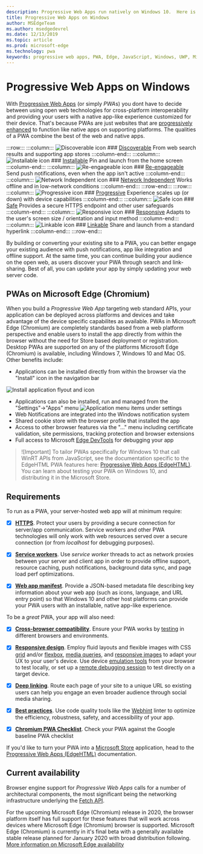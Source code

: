 ```yaml
---
description: Progressive Web Apps run natively on Windows 10.  Here is everything you need to know as a web developer.
title: Progressive Web Apps on Windows
author: MSEdgeTeam
ms.author: msedgedevrel
ms.date: 12/13/2019
ms.topic: article
ms.prod: microsoft-edge
ms.technology: pwa
keywords: progressive web apps, PWA, Edge, JavaScript, Windows, UWP, Microsoft Store
---
```


# Progressive Web Apps on Windows

With [Progressive Web Apps](https://developer.mozilla.org/en-US/Apps/Progressive) (or simply *PWA*s) you dont have to decide between using open web technologies for cross-platform interoperability and providing your users with a native app-like experience customized for their device. That's because PWAs are just websites that are [progressively enhanced](https://alistapart.com/article/understandingprogressiveenhancement) to function like native apps on supporting platforms. The qualities of a PWA combine the best of the web and native apps. 

:::row:::
    :::column:::
        ![Discoverable icon](./progressive-web-apps/media/i_search.png)
        ### [Discoverable](https://developer.mozilla.org/en-US/Apps/Progressive/Advantages#Discoverable)
        From web search results and supporting app stores
    :::column-end:::
    :::column:::
        ![Installable icon](./progressive-web-apps/media/i_package.png)
        ### [Installable](https://developer.mozilla.org/en-US/Apps/Progressive/Advantages#Installable)
        Pin and launch from the home screen
    :::column-end:::
    :::column:::
        ![Re-engageable icon](./progressive-web-apps/media/i_push-notification.png)
        ### [Re-engageable](https://developer.mozilla.org/en-US/Apps/Progressive/Advantages#Re-engageable)
        Send push notifications, even when the app isn't active
    :::column-end:::
    :::column:::
        ![Network Independent icon](./progressive-web-apps/media/i_offline.png)
        ### [Network Independent](https://developer.mozilla.org/en-US/Apps/Progressive/Advantages#Network_independent)
        Works offline and in low-network conditions
    :::column-end:::
:::row-end:::
:::row:::
    :::column:::
        ![Progressive icon](./progressive-web-apps/media/i_progressive.png)
        ### [Progressive](https://developer.mozilla.org/en-US/Apps/Progressive/Advantages#Progressive)
        Experience scales up (or down) with device capabilities
    :::column-end:::
    :::column:::
        ![Safe icon](./progressive-web-apps/media/i_security.png)
        ### [Safe](https://developer.mozilla.org/en-US/docs/Web/Apps/Progressive/Advantages#Progressive#Safe)
        Provides a secure HTTPS endpoint and other user safeguards    
    :::column-end:::
    :::column:::
        ![Responsive icon](./progressive-web-apps/media/i_responsive.png)
        ### [Responsive](https://developer.mozilla.org/en-US/Apps/Progressive/Advantages#Responsive)
        Adapts to the user's screen size / orientation and input method
    :::column-end:::
    :::column:::
        ![Linkable icon](./progressive-web-apps/media/i_link.png)
        ### [Linkable](https://developer.mozilla.org/en-US/Apps/Progressive/Advantages#Linkable)
        Share and launch from a standard hyperlink
    :::column-end:::
:::row-end:::

By building or converting your existing site to a PWA, you can better engage your existing audience with push notifications, app like integration and offline support. At the same time, you can continue building your audience on the open web, as users discover your PWA through search and link-sharing. Best of all, you can update your app by simply updating your web server code.

## PWAs on Microsoft Edge (Chromium)

When you build a *Progressive Web App* targeting web standard APIs, your application can be deployed across platforms and devices and take advantage of the device specific capabilites as available. PWAs in Microsoft Edge (Chromium) are completely standards based from a web platform perspective and enable users to install the app directly from within the browser without the need for Store based deployment or registration. Desktop PWAs are supported on any of the platforms Microsoft Edge (Chromium) is available, including Windows 7, Windows 10 and Mac OS.  Other benefits include:
   - Applications can be installed directly from within the browser via the "Install" icon in the navigation bar

   ![Install application flyout and icon](./progressive-web-apps-chromium/images/Install_PWA.png)

   - Applications can also be installed, run and managed from the "Settings"->"Apps" menu
   ![Application menu items under settings](./progressive-web-apps-chromium/images/App_menus.png)
   - Web Notifications are integrated into the Windows notification system
   - Shared cookie store with the browser profile that installed the app
   - Access to other browser features via the "..." menu including certificate validation, site permissions, tracking protection and browser extensions
   - Full access to Microsoft [Edge DevTools](./devtools-guide-chromium/progressive-web-apps) for debugging your app 

> ![Important] To tailor PWAs specifically for Windows 10 that call WinRT APIs from JavaScript, see the documentation specific to the EdgeHTML PWA features here: [Progressive Web Apps (EdgeHTML)](./progressive-web-apps-edgehtml). You can learn about testing your PWA on Windows 10, and distributing it in the Microsoft Store.


## Requirements

To run as a PWA, your server-hosted web app will at minimum require:

  - [X] [**HTTPS**](https://en.wikipedia.org/wiki/HTTPS). Protect your users by providing a secure connection for server/app communication. Service workers and other PWA technologies will only work with web resources served over a secure connection (or from *localhost* for debugging purposes). 
  
  - [X] [**Service workers**](https://developer.mozilla.org/en-US/docs/Web/API/Service_Worker_API). Use *service worker* threads to act as network proxies between your server and client app in order to provide offline support, resource caching, push notifications, background data sync, and  page load perf optimizations.

  - [X] [**Web app manifest**](https://developer.mozilla.org/en-US/docs/Web/Manifest). Provide a JSON-based metadata file describing key information about your web app (such as icons, language, and URL entry point) so that Windows 10 and other host platforms can provide your PWA users with an installable, native app-like experience.

To be a *great* PWA, your app will also need:

  - [X] [**Cross-browser compatibility**](https://developer.mozilla.org/en-US/docs/Learn/Tools_and_testing/Cross_browser_testing). Ensure your PWA works by [testing](https://developer.microsoft.com/en-us/microsoft-edge/tools/remote/) in different browsers and environments. 
  
  - [X] [**Responsive design**](https://en.wikipedia.org/wiki/Responsive_web_design). Employ fluid layouts and flexible images with CSS [grid](https://developer.mozilla.org/en-US/docs/Web/CSS/CSS_Grid_Layout) and/or [flexbox](https://developer.mozilla.org/en-US/docs/Web/CSS/CSS_Flexible_Box_Layout), [media queries](https://developer.mozilla.org/en-US/docs/Web/CSS/Media_Queries), and [responsive images](https://developer.mozilla.org/en-US/docs/Learn/HTML/Multimedia_and_embedding/Responsive_images) to adapt your UX to your user's device. Use device [emulation tools](./devtools-guide/emulation.md) from your browser to test locally, or set up a [remote debugging session](./devtools-protocol/0.1/clients.md#microsoft-edge-devtools-preview) to test directly on a target device.
  
  - [X] [**Deep linking**](https://en.wikipedia.org/wiki/Deep_linking). Route each page of your site to a unique URL so existing users can help you engage an even broader audience through social media sharing.

  - [X] [**Best practices**](https://webhint.io/). Use code quality tools like the [Webhint](https://webhint.io/) linter to optimize the efficiency, robustness, safety, and accessibility of your app.

  - [X] [**Chromium PWA Checklist**](https://developers.google.com/web/progressive-web-apps/checklist#baseline). Check your PWA against the Google baseline PWA checklist

If you'd like to turn your PWA into a [Microsoft Store](https://developer.microsoft.com/en-us/store) application, head to the [Progressive Web Apps (EdgeHTML)](./progressive-web-apps-edgehtml/microsoft-store.md) documentation.

## Current availability

Browser engine support for *Progressive Web Apps* calls for a number of architectural components, the most significant being the networking infrastructure underlying the [Fetch API](https://developer.mozilla.org/en-US/docs/Web/API/Fetch_API). 

For the upcoming Microsoft Edge (Chromium) release in 2020, the browser platform itself has full support for these features that will work across devices where Microsoft Edge (Chromium) browser is supported. Microsoft Edge (Chromium) is currently in it's final beta with a generally available stable release planned for January 2020 with broad distribution following. [More information on Microsoft Edge availability](https://www.microsoftedge.com)

<!-- image links -->  

<!-- links -->  

[DevToolsProtocolClientsEdgeDevToolsPreview]: /microsoft-edge/devtools-protocol/0.1/clients.md#microsoft-edge-devtools-preview "Microsoft Edge DevTools Preview - DevTools Protocol Clients"  
[DevToolsGuideEmulation]: /microsoft-edge/devtools-guide/emulation.md "Emulation"  
[DevGuideWhatsNewEdgeHtml17]: /microsoft-edge/dev-guide/whats-new/edgehtml-17.md "What's new in EdgeHTML 17"  
[DevGuideWhatsNewEdgeHtml14]: /microsoft-edge/dev-guide/whats-new/edgehtml-14.md "What's New in EdgeHTML 14"  
[ProgressiveWebAppsMicrosoftStore]: /microsoft-edge/progressive-web-apps/microsoft-store.md "Progressive Web Apps in the Microsoft Store"
[ProgressiveWebAppsMicrosoftStoreCriteriaAutomaticSubmission]: /microsoft-edge/progressive-web-apps/microsoft-store.md#criteria-for-automatic-submission.md "Criteria for automatic submission - Progressive Web Apps in the Microsoft Store"  

[WindowsUWPControlsPatternTilesNotificationsWns]: /windows/uwp/controls-and-patterns/tiles-and-notifications-windows-push-notification-services--wns--overview.md "Windows Push Notification Services \(WNS\) overview"  
[WindowsUWPDesignDevicesDesigningTv]: /windows/uwp/design/devices/designing-for-tv.md "Designing for Xbox and TV"  
[WindowsUWPDesignDevicesIndex]: /indows/uwp/design/devices/index.md "UI considerations for UWP devices"  
[WindowsUWPGetStartedGuide]: /windows/uwp/get-started/universal-application-platform-guide.md "What's a Universal Windows Platform (UWP) app?"  
[WindowsUWPLaunchResumeBackgroundTasks]: /windows/uwp/launch-resume/support-your-app-with-background-tasks.md "Support your app with background tasks"  
[WindowsUWPPublishIndex]: /windows/uwp/publish/index.md "Publish Windows apps and games"  
[WindowsUWPPublishDeveloperAccount]: /windows/uwp/publish/opening-a-developer-account.md "Opening a developer account"  

[WindowsBlogsWelcomingPWAsEdgeWindows]: https://blogs.windows.com/msedgedev/2018/02/06/welcoming-progressive-web-apps-edge-windows-10/#56z7mJwKsykfbR4I.97 "Welcoming Progressive Web Apps to Microsoft Edge and Windows 10 - Windows Blogs"  
[MicrosoftDeveloperEdgePlatformStatusBackgroundSync]: https://developer.microsoft.com/microsoft-edge/platform/status/backgroundsyncapi "Background Sync API - Microsoft Edge Platform Status"  
[MicrosoftDeveloperEdgePlatformStatusWebApplicationManifest]: https://developer.microsoft.com/microsoft-edge/platform/status/webapplicationmanifest "Web Application Manifest - Microsoft Edge Platform Status"  
[MicrosoftDeveloperEdgeToolsRemote]: https://developer.microsoft.com/microsoft-edge/tools/remote "Instant testing"  
[MicrosoftDeveloperWindowsMixedReality]: https://developer.microsoft.com/windows/mixed-reality "Mixed Reality for developers"  
[MicrosoftDeveloperWindowsSurfaceHub]: https://developer.microsoft.com/windows/surfacehub "Microsoft Surface Hub"  
[MicrosoftDeveloperStore]: https://developer.microsoft.com/store "Microsoft Developer Store"  
[MicrosoftSupportWindowsFocusAssist]: https://support.microsoft.com/help/4026996/windows-10-turn-focus-assist-on-or-off "Turn Focus assist on or off in Windows 10"  
[MicrosoftSupportWindowsNotificationSettings]: https://support.microsoft.com/help/4028678/windows-10-change-notification-settings "Change notification settings in Windows 10"  

[AListApartUnderstandingProgressiveEnhancement]: https://alistapart.com/article/understandingprogressiveenhancement "Understanding Progressive Enhancement - A List Apart"  

[MDNApps]: https://developer.mozilla.org/Apps/Progressive "apps | MDN"  
[MDNCache]: https://developer.mozilla.org/docs/Web/API/Cache "Cache | MDN"  
[MDNCrossBrowserTesting]: https://developer.mozilla.org/docs/Learn/Tools_and_testing/Cross_browser_testing "Cross browser testing | MDN"  
[MDNCssFlexibleBoxLayout]: https://developer.mozilla.org/docs/Web/CSS/CSS_Flexible_Box_Layout "CSS Flexible Box Layout | MDN"  
[MDNCssGridLayout]: https://developer.mozilla.org/docs/Web/CSS/CSS_Grid_Layout "CSS Grid Layout | MDN"  
[MDNFetchApi]: https://developer.mozilla.org/docs/Web/API/Fetch_API "Fetch API | MDN"  
[MDNMediaQueries]: https://developer.mozilla.org/docs/Web/CSS/Media_Queries "Media queries | MDN"  
[MDNNotificationsApi]: https://developer.mozilla.org/docs/Web/API/Notifications_API "Notifications API | MDN"  
[MDNPushApi]: https://developer.mozilla.org/docs/Web/API/Push_API "Push API | MDN"  
[MDNPwaAdvantagesDiscoverable]: https://developer.mozilla.org/docs/Web/Apps/Progressive/Advantages#Discoverable "Discoverable - Progressive web app advantages"  
[MDNPwaAdvantagesInstallable]: https://developer.mozilla.org/docs/Web/Apps/Progressive/Advantages#Installable "Installable - Progressive web app advantages"  
[MDNPwaAdvantagesLinkable]: https://developer.mozilla.org/Apps/Progressive/Advantages#Linkable "Linkable - Progressive web app advantages"  
[MDNPwaAdvantagesNetworkIndependent]: https://developer.mozilla.org/docs/Web/Apps/Progressive/Advantages#Network_independent "Network independent - Progressive web app advantages"  
[MDNPwaAdvantagesProgressive]: https://developer.mozilla.org/docs/Web/Apps/Progressive/Advantages#Progressive "Progressive - Progressive web app advantages"  
[MDNPwaAdvantagesReEngageable]: https://developer.mozilla.org/docs/Web/Apps/Progressive/Advantages#Re-engageable "Re-engageable - Progressive web app advantages"  
[MDNPwaAdvantagesResponsive]: https://developer.mozilla.org/Apps/Progressive/Advantages#Responsive "Responsive - Progressive web app advantages"  
[MDNPwaAdvantagesSafe]: https://developer.mozilla.org/docs/Web/Apps/Progressive/Advantages#Safe "Safe - Progressive web app advantages"  
[MDNResponsiveImages]: https://developer.mozilla.org/docs/Learn/HTML/Multimedia_and_embedding/Responsive_images "Responsive images | MDN"  
[MDNServiceWorkerApi]: https://developer.mozilla.org/docs/Web/API/Service_Worker_API "Service Worker API | MDN"  
[MDNSyncManager]: https://developer.mozilla.org/docs/Web/API/SyncManager "SyncManager | MDN"  
[MDNWebAppManifest]: https://developer.mozilla.org/docs/Web/Manifest "Web App Manifest | MDN"  

[PWABuilder]: https://www.pwabuilder.com "PWABuilder"  

[Webhint]: https://webhint.io "webhint"  

[WikiDeepLinking]: https://en.wikipedia.org/wiki/Deep_linking "Deep linking - Wikipedia"  
[WikiHttps]: https://en.wikipedia.org/wiki/HTTPS "HTTPS - Wikipedia"  
[WikiResponsiveWebDesign]: https://en.wikipedia.org/wiki/Responsive_web_design "Responsive web design - Wikipedia"  
